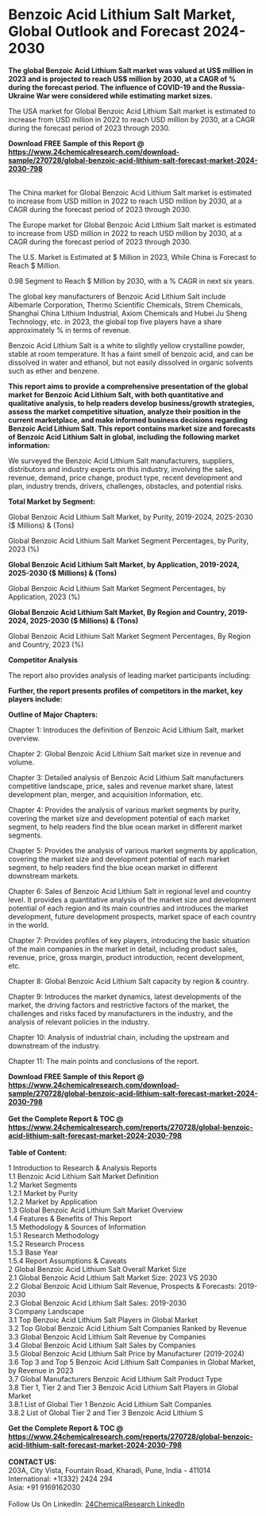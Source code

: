 <h1>Benzoic Acid Lithium Salt Market, Global Outlook and Forecast 2024-2030</h1><p><strong>The global Benzoic Acid Lithium Salt market was valued at US$ million in 2023 and is projected to reach US$ million by 2030, at a CAGR of % during the forecast period. The influence of COVID-19 and the Russia-Ukraine War were considered while estimating market sizes.</strong></p><p>
</p><p>The USA market for Global Benzoic Acid Lithium Salt market is estimated to increase from USD million in 2022 to reach USD million by 2030, at a CAGR during the forecast period of 2023 through 2030.</p><div><b>Download FREE Sample of this Report @ 
            <a href="https://www.24chemicalresearch.com/download-sample/270728/global-benzoic-acid-lithium-salt-forecast-market-2024-2030-798">
            https://www.24chemicalresearch.com/download-sample/270728/global-benzoic-acid-lithium-salt-forecast-market-2024-2030-798</a></b></div><br><p>
</p><p>The China market for Global Benzoic Acid Lithium Salt market is estimated to increase from USD million in 2022 to reach USD million by 2030, at a CAGR during the forecast period of 2023 through 2030.</p><p>
</p><p>The Europe market for Global Benzoic Acid Lithium Salt market is estimated to increase from USD million in 2022 to reach USD million by 2030, at a CAGR during the forecast period of 2023 through 2030.</p><p>
</p><p>The U.S. Market is Estimated at $ Million in 2023, While China is Forecast to Reach $ Million.</p><p>
0.98 Segment to Reach $ Million by 2030, with a % CAGR in next six years.</p><p>
The global key manufacturers of Benzoic Acid Lithium Salt include Albemarle Corporation, Thermo Scientific Chemicals, Strem Chemicals, Shanghai China Lithium Industrial, Axiom Chemicals and Hubei Ju Sheng Technology, etc. in 2023, the global top five players have a share approximately % in terms of revenue.</p><p>
Benzoic Acid Lithium Salt is a white to slightly yellow crystalline powder, stable at room temperature. It has a faint smell of benzoic acid, and can be dissolved in water and ethanol, but not easily dissolved in organic solvents such as ether and benzene.</p><p>
<strong>This report aims to provide a comprehensive presentation of the global market for Benzoic Acid Lithium Salt, with both quantitative and qualitative analysis, to help readers develop business/growth strategies, assess the market competitive situation, analyze their position in the current marketplace, and make informed business decisions regarding Benzoic Acid Lithium Salt. This report contains market size and forecasts of Benzoic Acid Lithium Salt in global, including the following market information:</strong></p><p>
</p><p>
</p><p>We surveyed the Benzoic Acid Lithium Salt manufacturers, suppliers, distributors and industry experts on this industry, involving the sales, revenue, demand, price change, product type, recent development and plan, industry trends, drivers, challenges, obstacles, and potential risks.</p><p>
<strong>Total Market by Segment:</strong></p><p>
Global Benzoic Acid Lithium Salt Market, by Purity, 2019-2024, 2025-2030 ($ Millions) &amp; (Tons)</p><p>
Global Benzoic Acid Lithium Salt Market Segment Percentages, by Purity, 2023 (%)</p><p>
</p><p>
</p><p><strong>Global Benzoic Acid Lithium Salt Market, by Application, 2019-2024, 2025-2030 ($ Millions) &amp; (Tons)</strong></p><p>
Global Benzoic Acid Lithium Salt Market Segment Percentages, by Application, 2023 (%)</p><p>
</p><p>
</p><p><strong>Global Benzoic Acid Lithium Salt Market, By Region and Country, 2019-2024, 2025-2030 ($ Millions) &amp; (Tons)</strong></p><p>
Global Benzoic Acid Lithium Salt Market Segment Percentages, By Region and Country, 2023 (%)</p><p>
</p><p>
</p><p><strong>Competitor Analysis</strong></p><p>
The report also provides analysis of leading market participants including:</p><p>
</p><p>
</p><p><strong>Further, the report presents profiles of competitors in the market, key players include:</strong></p><p>
</p><p>
</p><p><strong>Outline of Major Chapters:</strong></p><p>
Chapter 1: Introduces the definition of Benzoic Acid Lithium Salt, market overview.</p><p>
Chapter 2: Global Benzoic Acid Lithium Salt market size in revenue and volume.</p><p>
Chapter 3: Detailed analysis of Benzoic Acid Lithium Salt manufacturers competitive landscape, price, sales and revenue market share, latest development plan, merger, and acquisition information, etc.</p><p>
Chapter 4: Provides the analysis of various market segments by purity, covering the market size and development potential of each market segment, to help readers find the blue ocean market in different market segments.</p><p>
Chapter 5: Provides the analysis of various market segments by application, covering the market size and development potential of each market segment, to help readers find the blue ocean market in different downstream markets.</p><p>
Chapter 6: Sales of Benzoic Acid Lithium Salt in regional level and country level. It provides a quantitative analysis of the market size and development potential of each region and its main countries and introduces the market development, future development prospects, market space of each country in the world.</p><p>
Chapter 7: Provides profiles of key players, introducing the basic situation of the main companies in the market in detail, including product sales, revenue, price, gross margin, product introduction, recent development, etc.</p><p>
Chapter 8: Global Benzoic Acid Lithium Salt capacity by region &amp; country.</p><p>
Chapter 9: Introduces the market dynamics, latest developments of the market, the driving factors and restrictive factors of the market, the challenges and risks faced by manufacturers in the industry, and the analysis of relevant policies in the industry.</p><p>
Chapter 10: Analysis of industrial chain, including the upstream and downstream of the industry.</p><p>
Chapter 11: The main points and conclusions of the report.</p><div><b>Download FREE Sample of this Report @ 
            <a href="https://www.24chemicalresearch.com/download-sample/270728/global-benzoic-acid-lithium-salt-forecast-market-2024-2030-798">
            https://www.24chemicalresearch.com/download-sample/270728/global-benzoic-acid-lithium-salt-forecast-market-2024-2030-798</a></b></div><br><div><b>Get the Complete Report & TOC @ 
            <a href="https://www.24chemicalresearch.com/reports/270728/global-benzoic-acid-lithium-salt-forecast-market-2024-2030-798">
            https://www.24chemicalresearch.com/reports/270728/global-benzoic-acid-lithium-salt-forecast-market-2024-2030-798</a></b></div><br>
            <b>Table of Content:</b><p>1 Introduction to Research & Analysis Reports<br />
    1.1 Benzoic Acid Lithium Salt Market Definition<br />
    1.2 Market Segments<br />
        1.2.1 Market by Purity<br />
        1.2.2 Market by Application<br />
    1.3 Global Benzoic Acid Lithium Salt Market Overview<br />
    1.4 Features & Benefits of This Report<br />
    1.5 Methodology & Sources of Information<br />
        1.5.1 Research Methodology<br />
        1.5.2 Research Process<br />
        1.5.3 Base Year<br />
        1.5.4 Report Assumptions & Caveats<br />
2 Global Benzoic Acid Lithium Salt Overall Market Size<br />
    2.1 Global Benzoic Acid Lithium Salt Market Size: 2023 VS 2030<br />
    2.2 Global Benzoic Acid Lithium Salt Revenue, Prospects & Forecasts: 2019-2030<br />
    2.3 Global Benzoic Acid Lithium Salt Sales: 2019-2030<br />
3 Company Landscape<br />
    3.1 Top Benzoic Acid Lithium Salt Players in Global Market<br />
    3.2 Top Global Benzoic Acid Lithium Salt Companies Ranked by Revenue<br />
    3.3 Global Benzoic Acid Lithium Salt Revenue by Companies<br />
    3.4 Global Benzoic Acid Lithium Salt Sales by Companies<br />
    3.5 Global Benzoic Acid Lithium Salt Price by Manufacturer (2019-2024)<br />
    3.6 Top 3 and Top 5 Benzoic Acid Lithium Salt Companies in Global Market, by Revenue in 2023<br />
    3.7 Global Manufacturers Benzoic Acid Lithium Salt Product Type<br />
    3.8 Tier 1, Tier 2 and Tier 3 Benzoic Acid Lithium Salt Players in Global Market<br />
        3.8.1 List of Global Tier 1 Benzoic Acid Lithium Salt Companies<br />
        3.8.2 List of Global Tier 2 and Tier 3 Benzoic Acid Lithium S</p><div><b>Get the Complete Report & TOC @ 
            <a href="https://www.24chemicalresearch.com/reports/270728/global-benzoic-acid-lithium-salt-forecast-market-2024-2030-798">
            https://www.24chemicalresearch.com/reports/270728/global-benzoic-acid-lithium-salt-forecast-market-2024-2030-798</a></b></div><br><b>CONTACT US:</b><br>
            203A, City Vista, Fountain Road, Kharadi, Pune, India - 411014<br>
            International: +1(332) 2424 294<br>
            Asia: +91 9169162030 <br><br>
            Follow Us On LinkedIn: <a href="https://www.linkedin.com/company/24chemicalresearch/">24ChemicalResearch LinkedIn</a>